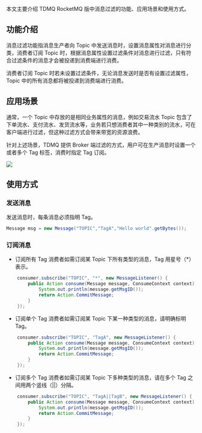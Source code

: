 本文主要介绍 TDMQ RocketMQ 版中消息过滤的功能、应用场景和使用方式。

## 功能介绍

消息过滤功能指消息生产者向 Topic 中发送消息时，设置消息属性对消息进行分类，消费者订阅 Topic 时，根据消息属性设置过滤条件对消息进行过滤，只有符合过滤条件的消息才会被投递到消费端进行消费。

消费者订阅 Topic 时若未设置过滤条件，无论消息发送时是否有设置过滤属性，Topic 中的所有消息都将被投递到消费端进行消费。

## 应用场景

通常，一个 Topic 中存放的是相同业务属性的消息，例如交易流水 Topic 包含了下单流水、支付流水、发货流水等，业务若只想消费者其中一种类别的流水，可在客户端进行过滤，但这种过滤方式会带来带宽的资源浪费。

针对上述场景，TDMQ 提供 Broker 端过滤的方式，用户可在生产消息时设置一个或者多个 Tag 标签，消费时指定 Tag 订阅。

![](https://main.qcloudimg.com/raw/32953b29d96dce605fa4a1598b3f5146.png)

## 使用方式

### 发送消息

发送消息时，每条消息必须指明 Tag。

```java
Message msg = new Message("TOPIC","TagA","Hello world".getBytes());                
```

### 订阅消息

- 订阅所有 Tag 
消费者如需订阅某 Topic 下所有类型的消息，Tag 用星号（*）表示。
```java
    consumer.subscribe("TOPIC", "*", new MessageListener() {
        public Action consume(Message message, ConsumeContext context) {
            System.out.println(message.getMsgID());
            return Action.CommitMessage;
        }
    });                
```

- 订阅单个 Tag 
消费者如需订阅某 Topic 下某一种类型的消息，请明确标明 Tag。
```java
    consumer.subscribe("TOPIC", "TagA", new MessageListener() {
        public Action consume(Message message, ConsumeContext context) {
            System.out.println(message.getMsgID());
            return Action.CommitMessage;
        }
    });                
```

- 订阅多个 Tag
消费者如需订阅某 Topic 下多种类型的消息，请在多个 Tag 之间用两个竖线（||）分隔。
```java
    consumer.subscribe("TOPIC", "TagA||TagB", new MessageListener() {
        public Action consume(Message message, ConsumeContext context) {
            System.out.println(message.getMsgID());
            return Action.CommitMessage;
        }
    });                      
```
